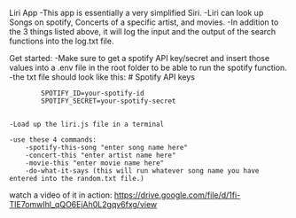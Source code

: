 Liri App
    -This app is essentially a very simplified Siri.
    -Liri can look up Songs on spotify, Concerts of a specific artist, and movies.
    -In addition to the 3 things listed above, it will log the input and the output of the search functions into the log.txt file.

Get started:
    -Make sure to get a spotify API key/secret and insert those values into a .env file in the root folder to be able to run the spotify function.
        -the txt file should look like this:
             # Spotify API keys

            SPOTIFY_ID=your-spotify-id
            SPOTIFY_SECRET=your-spotify-secret


    -Load up the liri.js file in a terminal

    -use these 4 commands:
        -spotify-this-song "enter song name here"
        -concert-this "enter artist name here"
        -movie-this "enter movie name here"
        -do-what-it-says (this will run whatever song name you have entered into the random.txt file.)

watch a video of it in action:
https://drive.google.com/file/d/1fi-TIE7omwIhl_qQO6EjAh0L2gqv6fxg/view





